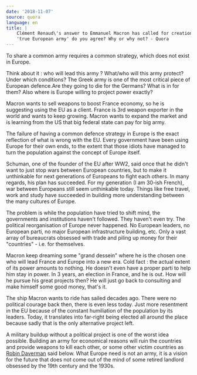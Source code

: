 ```yaml
---
date: '2018-11-07'
source: quora
language: en
title: |
    Clément Renaud\'s answer to Emmanuel Macron has called for creation of a
    'true European army' do you agree? Why or why not? - Quora
---
```


To share a common army requires a common strategy, which does not exist
in Europe.

Think about it : who will lead this army ? What/who will this army
protect? Under which conditions? The Greek army is one of the most
critical piece of European defence.Are they going to die for the
Germans? What is in for them? Also where is Europe willing to project
power exactly?

Macron wants to sell weapons to boost France economy, so he is
suggesting using the EU as a client. France is 3rd weapon exporter in
the world and wants to keep growing. Macron wants to expand the market
and is learning from the US that big federal state can pay for big army.

The failure of having a common defence strategy in Europe is the exact
reflection of what is wrong with the EU. Every government have been
using Europe for their own ends, to the extent that those idiots have
managed to turn the population against the concept of Europe itself.

Schuman, one of the founder of the EU after WW2, said once that he
didn't want to just stop wars between European countries, but to make it
unthinkable for next generations of Europeans to fight each others. In
many regards, his plan has succeeded. For my generation (I am 30-ish
French), war between Europeans still seem unthinkable today. Things like
free travel, work and study have succeeded in building more
understanding between the many cultures of Europe.

The problem is while the population have tried to shift mind, the
governments and institutions haven't followed. They haven't even try.
The political reorganisation of Europe never happened. No European
leaders, no European parti, no major European infrastructure building,
etc. Only a vast array of bureaucrats obsessed with trade and piling up
money for their "countries" - i.e. for themselves.

Macron keep dreaming some "grand dessein" where he is the chosen one who
will lead France and Europe into a new era. Cold fact : the actual
extent of its power amounts to nothing. He doesn't even have a proper
parti to help him stay in power. In 3 years, an election in France, and
he is out. How will he pursue his great projects then? He will just go
back to consulting and make himself some good money, that's it.

The ship Macron wants to ride has sailed decades ago. There were no
political courage back then, there is even less today. Just more
resentment in the EU because of the constant humiliation of the
population by its leaders. Today, it translates into far-right being
elected all around the place because sadly that is the only alternative
project left.

A military buildup without a political project is one of the worst idea
possible. Building an army for economical reasons will ruin the
countries and provide weapons to kill each other, or some other victim
countries as [Robin Daverman](http://quora.com/profile/Robin-Daverman)
said below. What Europe need is not an army, it is a vision for the
future that does not come out of the mind of some retired landlord
obsessed by the 19th century and the 1930s.
